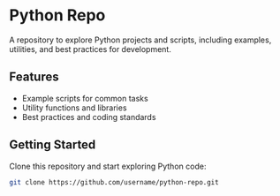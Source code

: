 






# Python Repo

A repository to explore Python projects and scripts, including examples, utilities, and best practices for development.

## Features
- Example scripts for common tasks
- Utility functions and libraries
- Best practices and coding standards

## Getting Started
Clone this repository and start exploring Python code:
```bash
git clone https://github.com/username/python-repo.git


